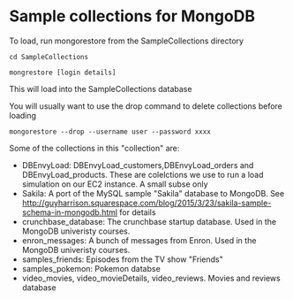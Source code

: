 # Sample collections for MongoDB

To load,  run mongorestore from the SampleCollections directory

```
cd SampleCollections

mongrestore [login details]
```

This will load into the SampleCollections database 

You will usually want to use the drop command to delete collections before loading

`mongorestore --drop --username user --password xxxx`

Some of the collections in this "collection" are:

* DBEnvyLoad:  DBEnvyLoad_customers,DBEnvyLoad_orders and DBEnvyLoad_products.  These are colelctions we use to run a load simulation on our EC2 instance.  A small subse only
* Sakila: A port of the MySQL sample "Sakila" database to MongoDB.  See http://guyharrison.squarespace.com/blog/2015/3/23/sakila-sample-schema-in-mongodb.html for details
* crunchbase_database: The crunchbase startup database. Used in the MongoDB univeristy courses. 
* enron_messages: A bunch of messages from Enron.  Used in the MongoDB univeristy courses. 
* samples_friends: Episodes from the TV show "Friends"
* samples_pokemon:  Pokemon databse
* video_movies, video_movieDetails, video_reviews.  Movies and reviews database
